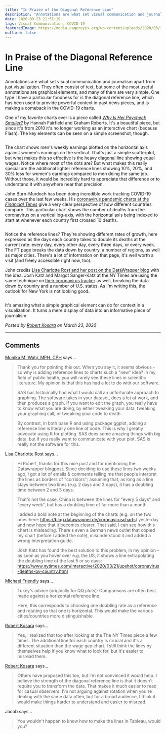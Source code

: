 ```yaml
---
title: "In Praise of the Diagonal Reference Line"
description: "Annotations are what set visual communication and journalism apart from just visualization. They often consist of text, but some of the most useful annotations are graphical elements, and many of them are very simple. One type I have a particular fondness for is the diagonal reference line, which has been used to provide powerful context in past news pieces, and is making a comeback in the COVID-19 charts."
date: 2020-03-23 21:51:19
tags: Visual Communication, COVID-19
featuredImage: https://media.eagereyes.org/wp-content/uploads/2020/03/ft-covid-19-deaths.png
outline: false
---
```


# In Praise of the Diagonal Reference Line

Annotations are what set visual communication and journalism apart from just visualization. They often consist of text, but some of the most useful annotations are graphical elements, and many of them are very simple. One type I have a particular fondness for is the diagonal reference line, which has been used to provide powerful context in past news pieces, and is making a comeback in the COVID-19 charts.

One of my favorite charts ever is a piece called <em><a href="https://archive.nytimes.com/www.nytimes.com/interactive/2009/03/01/business/20090301_WageGap.html?_r=0">Why Is Her Paycheck Smaller?</a></em> by Hannah Fairfield and Graham Roberts. It's a beautiful piece, but since it's from 2010 it's no longer working as an interactive chart (because Flash). The key elements can be seen on a simple screenshot, though.

<figure class="wp-block-image size-large"><img src="https://media.eagereyes.org/wp-content/uploads/2020/03/nytimes-why-is-her-paycheck-smaller-wage-gap.png" alt="" class="wp-image-13730"/></figure>

The chart shows men's weekly earnings plotted on the horizontal axis against women's earnings on the vertical. That's just a simple scatterplot, but what makes this so effective is the heavy diagonal line showing equal wages. Notice where most of the dots are? But what makes this really special are the additional lighter reference lines showing 10%, 20%, and 30% less for women's earnings compared to men doing the same job. Without those, it would be incredibly hard to appreciate that difference or to understand it with anywhere near that precision.

John Burn-Murdoch has been doing incredible work tracking COVID-19 cases over the last few weeks. His <a href="https://www.ft.com/coronavirus-latest">coronavirus pandemic charts at the <em>Financial Times</em></a> give a very clear perspective of how different countries compare. This particular chart shows the number of deaths from the coronavirus on a vertical log-axis, with the horizontal axis being indexed to start at whenever each country first crossed 10 deaths.

<figure class="wp-block-image size-large"><img src="https://media.eagereyes.org/wp-content/uploads/2020/03/ft-covid-19-deaths.png" alt="" class="wp-image-13732"/></figure>

Notice the reference lines? They're showing different rates of growth, here expressed as the days each country takes to double its deaths at the current rate: every day, every other day, every three days, or every week. The FT page breaks the data down by country, a number of regions, as well as major cities. There's a lot of information on that page, it's well worth a visit (and freely accessible right now, too).

John credits <a href="https://blog.datawrapper.de/weekly-chart-coronavirus-growth/">Lisa Charlotte Rost and her post on the DataWrapper blog</a> with the idea. Josh Katz and Margot Sanger-Katz at the NY Times are using the same technique on <a href="https://www.nytimes.com/interactive/2020/03/21/upshot/coronavirus-deaths-by-country.html">their coronavirus tracker</a> as well, breaking the data down by country and a number of U.S. states. As I'm writing this, the outlook for New York is not looking good.

<figure class="wp-block-image size-large"><img src="https://media.eagereyes.org/wp-content/uploads/2020/03/nytimes-covid-19-by-state.png" alt="" class="wp-image-13731"/></figure>

It's amazing what a simple graphical element can do for context in a visualization. It turns a mere display of data into an informative piece of journalism.


_Posted by <a href="/about">Robert Kosara</a> on March 23, 2020_


<aside class="comments">

---
## Comments

<a href="http://www.dethwench.com" rel="nofollow noopener" target="_blank">Monika M. Wahi, MPH, CPH</a> says…
>	Thank you for pointing this out. When you say it, it seems obvious - so why is adding reference lines to charts such a "new" idea? In my field of public health, you will rarely see these lines in scientific literature. My opinion is that this has had a lot to do with our software. 
>	
>	SAS has historically had what I would call an unfortunate approach to graphing. The software takes in your dataset, does a lot of work, and then produces a graph. If you want to edit the graph, you really have to know what you are doing, by either tweaking your data, tweaking your graphing call, or tweaking your code to death. 
>	
>	By contrast, in both base R and using package ggplot, adding a reference line is literally one line of code. This is why I greatly advocate using R for plotting. SAS does some amazing things with big data, but if you really want to communicate with your plot, SAS is really not the software for this.

<a href="https://blog.datawrapper.de/coronaviruscharts" rel="nofollow noopener" target="_blank">Lisa Charlotte Rost</a> says…
>	Hi Robert, thanks for this nice post and for mentioning the Datawrapper blogpost. Since deciding to use these lines two weeks ago, I got a lot of emails &amp; comments telling me that people interpret the lines as borders of "corridors"; assuming that, as long as a line stays between two lines (e.g. 2 days and 3 days), it has a doubling time between 2 and 3 days.
>	
>	That's not the case. China is between the lines for "every 5 days" and "every week", but has a doubling time of far more than a month.
>	
>	I added a bold note at the beginning of the charts (e.g. on the two ones here: https://blog.datawrapper.de/coronaviruscharts) yesterday and now hope that it becomes clearer. That said, I can see how this chart is misleading. There's even a German news outlet that copied my chart (before I added the note), misunderstood it and added a wrong interpretation guide.
>	
>	Josh Katz has found the best solution to this problem, in my opinion – as soon as you hover over e.g. the US, it shows a line extrapolating the doubling time of the last 5 or so days: https://www.nytimes.com/interactive/2020/03/21/upshot/coronavirus-deaths-by-country.html

<a href="http://datavis.ca" rel="nofollow noopener" target="_blank">Michael Friendly</a> says…
>	Tukey's advice (originally for QQ plots): 
>	Comparisons are often best made against a horizontal reference line.
>	
>	Here, this corresponds to choosing one doubling rate as a reference and rotating so that one is horizontal.
>	This would make the various cities/countries more distinguishable.

<a href="/about" rel="nofollow noopener" target="_blank">Robert Kosara</a> says…
>	Yes, I realized that too after looking at the The NY Times piece a few times. The additional line for each  country is crucial and it's a different situation than the wage gap chart. I still think the lines by themselves help if you know what to look for, but it's easier to misread them.

<a href="/about" rel="nofollow noopener" target="_blank">Robert Kosara</a> says…
>	Others have proposed this too, but I'm not convinced it would help. I believe the strength of the diagonal reference line is that it doesn't require you to transform the data. That makes it much easier to read for casual observers. I'm not arguing against rotation when you're dealing with the same data often, but for a broad audience, I think it would make things harder to understand and easier to misread.

Jacob says…
>	You wouldn't happen to know how to make the lines in Tableau, would you?

</aside>

